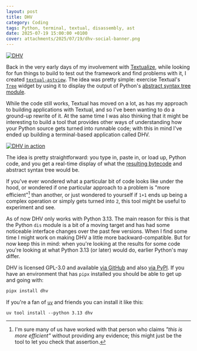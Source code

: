 ```yaml
---
layout: post
title: DHV
category: Coding
tags: Python, terminal, textual, disassembly, ast
date: 2025-07-19 15:00:00 +0100
cover: attachments/2025/07/19/dhv-social-banner.png
---
```


[![DHV](/attachments/2025/07/19/dhv-social-banner.png)](https://dhv.davep.dev/)

Back in the very early days of my involvement with
[Textualize](https://www.textualize.io/), while looking for fun things to
build to test out the framework and find problems with it, I created
[`textual-astview`](https://github.com/davep/textual-astview). The idea was
pretty simple: exercise Textual's
[`Tree`](https://textual.textualize.io/widgets/tree/) widget by using it to
display the output of Python's [abstract syntax tree
module](https://docs.python.org/3/library/ast.html).

While the code still works, Textual has moved on a lot, as has my approach
to building applications with Textual, and so I've been wanting to do a
ground-up rewrite of it. At the same time I was also thinking that it might
be interesting to build a tool that provides other ways of understanding how
your Python source gets turned into runnable code; with this in mind I've
ended up building a terminal-based application called DHV.

[![DHV in action](/attachments/2025/07/19/dhv.gif)](https://dhv.davep.dev/)

The idea is pretty straightforward: you type in, paste in, or load up,
Python code, and you get a real-time display of what the [resulting
bytecode](https://docs.python.org/3/library/dis.html) and abstract syntax
tree would be.

If you've ever wondered what a particular bit of code looks like under the
hood, or wondered if one particular approach to a problem is "more
efficient"[^1] than another, or just wondered to yourself if `1+1` ends up
being a complex operation or simply gets turned into `2`, this tool might be
useful to experiment and see.

As of now DHV only works with Python 3.13. The main reason for this is that
the Python `dis` module is a bit of a moving target and has had some
noticeable interface changes over the past few versions. When I find some
time I might work on making DHV a little more backward-compatible. But for
now keep this in mind: when you're looking at the results for some code
you're looking at what Python 3.13 (or later) would do, earlier Python's may
differ.

DHV is licensed GPL-3.0 and available [via
GitHub](https://github.com/davep/dhv) and also [via
PyPI](https://pypi.org/project/dhv/). If you have an environment that has
`pipx` installed you should be able to get up and going with:

```sh
pipx install dhv
```

If you're a fan of
[`uv`](https://docs.astral.sh/uv/getting-started/installation/) and friends
you can install it like this:

```text
uv tool install --python 3.13 dhv
```

[^1]: I'm sure many of us have worked with that person who claims *"this is
    more efficient"* without providing any evidence; this might just be the
    tool to let you check that assertion.

[//]: # (2025-07-19-dhv.md ends here)
